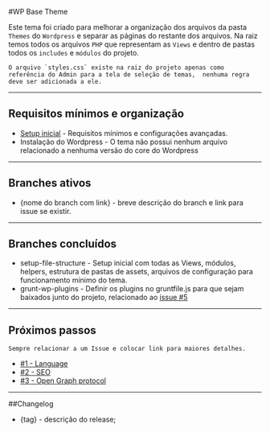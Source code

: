 #WP Base Theme

Este tema foi criado para melhorar a organização dos arquivos da pasta `Themes` do `Wordpress` e separar as páginas do restante dos arquivos. Na raiz temos todos os arquivos `PHP` que representam as `Views` e dentro de pastas todos os `includes` e `módulos` do projeto.

	O arquivo `styles.css` existe na raiz do projeto apenas como referência do Admin para a tela de seleção de temas,  nenhuma regra deve ser adicionada a ele.

---------------------------------------

## Requisitos mínimos e organização

* [Setup inicial](https://github.com/driedel/wp-base-theme/wiki/Setup-inicial) - Requisitos mínimos e configurações avançadas.
* Instalação do Wordpress - O tema não possui nenhum arquivo relacionado a nenhuma versão do core do Wordpress

---------------------------------------

## Branches ativos
* {nome do branch com link} - breve descrição do branch e link para issue se existir.

---------------------------------------

## Branches concluídos
* setup-file-structure - Setup inicial com todas as Views, módulos, helpers, estrutura de pastas de assets, arquivos de configuração para funcionamento mínimo do tema.
* grunt-wp-plugins - Definir os plugins no gruntfile.js para que sejam baixados junto do projeto, relacionado ao [issue #5](https://bitbucket.org/danilo_riedel/wp-base-theme/issue/5/plugins-do-wordpress)

---------------------------------------

## Próximos passos
	Sempre relacionar a um Issue e colocar link para maiores detalhes.

* [#1 - Language](https://github.com/driedel/wp-base-theme/issues/1)
* [#2 - SEO](https://github.com/driedel/wp-base-theme/issues/2)
* [#3 - Open Graph protocol](https://github.com/driedel/wp-base-theme/issues/3)

---------------------------------------

##Changelog
* {tag} - descrição do release;